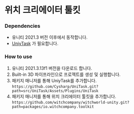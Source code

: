 위치 크리에이터 툴킷
===

### Dependencies
- 유니티 2021.3 버전 이후에서 동작합니다.
- [UniyTask](https://github.com/Cysharp/UniTask/blob/master/README.md#upm-package) 가 필요합니다. 


### How to use
1. 유니티 2021.3.13f1 버전을 다운로드 합니다.
2. Built-in 3D 파이프라인으로 프로젝트를 생성 및 실행합니다.
3. 패키지 매니저를 통해 UniyTask를 추가합니다.
`https://github.com/Cysharp/UniTask.git?path=src/UniTask/Assets/Plugins/UniTask`
4. 패키지 매니저를 통해 위치 크리에이터 툴킷을 추가합니다.
`https://github.com/witchcompany/witchworld-unity.git?path=packages/io.witchcompany.toolkit`
